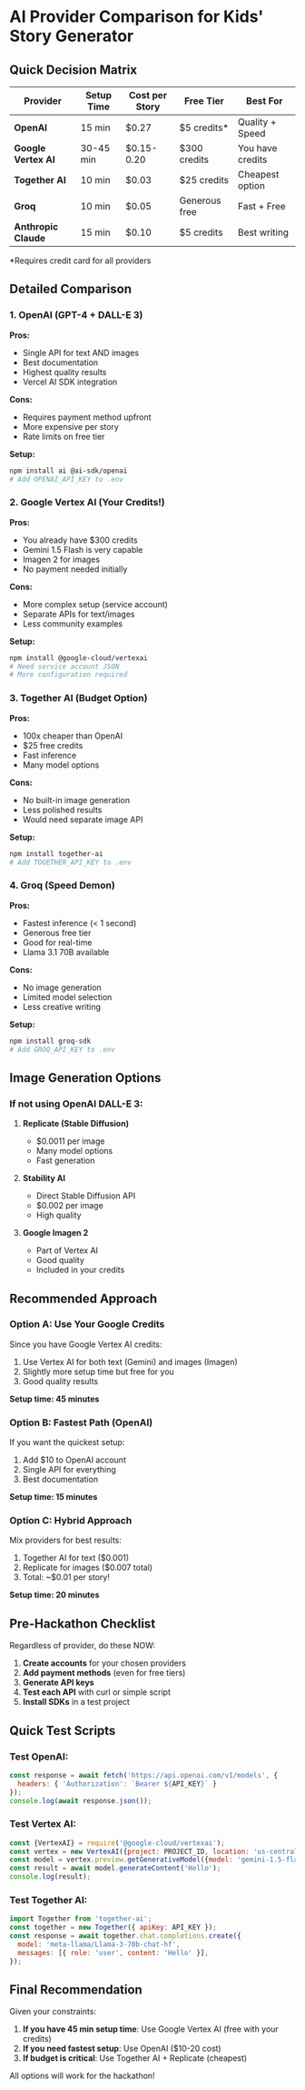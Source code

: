 # AI Provider Comparison for Kids' Story Generator

## Quick Decision Matrix

| Provider | Setup Time | Cost per Story | Free Tier | Best For |
|----------|------------|----------------|-----------|----------|
| **OpenAI** | 15 min | $0.27 | $5 credits* | Quality + Speed |
| **Google Vertex AI** | 30-45 min | $0.15-0.20 | $300 credits | You have credits |
| **Together AI** | 10 min | $0.03 | $25 credits | Cheapest option |
| **Groq** | 10 min | $0.05 | Generous free | Fast + Free |
| **Anthropic Claude** | 15 min | $0.10 | $5 credits | Best writing |

*Requires credit card for all providers

## Detailed Comparison

### 1. OpenAI (GPT-4 + DALL-E 3)
**Pros:**
- Single API for text AND images
- Best documentation
- Highest quality results
- Vercel AI SDK integration

**Cons:**
- Requires payment method upfront
- More expensive per story
- Rate limits on free tier

**Setup:**
```bash
npm install ai @ai-sdk/openai
# Add OPENAI_API_KEY to .env
```

### 2. Google Vertex AI (Your Credits!)
**Pros:**
- You already have $300 credits
- Gemini 1.5 Flash is very capable
- Imagen 2 for images
- No payment needed initially

**Cons:**
- More complex setup (service account)
- Separate APIs for text/images
- Less community examples

**Setup:**
```bash
npm install @google-cloud/vertexai
# Need service account JSON
# More configuration required
```

### 3. Together AI (Budget Option)
**Pros:**
- 100x cheaper than OpenAI
- $25 free credits
- Fast inference
- Many model options

**Cons:**
- No built-in image generation
- Less polished results
- Would need separate image API

**Setup:**
```bash
npm install together-ai
# Add TOGETHER_API_KEY to .env
```

### 4. Groq (Speed Demon)
**Pros:**
- Fastest inference (< 1 second)
- Generous free tier
- Good for real-time
- Llama 3.1 70B available

**Cons:**
- No image generation
- Limited model selection
- Less creative writing

**Setup:**
```bash
npm install groq-sdk
# Add GROQ_API_KEY to .env
```

## Image Generation Options

### If not using OpenAI DALL-E 3:

1. **Replicate (Stable Diffusion)**
   - $0.0011 per image
   - Many model options
   - Fast generation

2. **Stability AI**
   - Direct Stable Diffusion API
   - $0.002 per image
   - High quality

3. **Google Imagen 2**
   - Part of Vertex AI
   - Good quality
   - Included in your credits

## Recommended Approach

### Option A: Use Your Google Credits
Since you have Google Vertex AI credits:
1. Use Vertex AI for both text (Gemini) and images (Imagen)
2. Slightly more setup time but free for you
3. Good quality results

**Setup time: 45 minutes**

### Option B: Fastest Path (OpenAI)
If you want the quickest setup:
1. Add $10 to OpenAI account
2. Single API for everything
3. Best documentation

**Setup time: 15 minutes**

### Option C: Hybrid Approach
Mix providers for best results:
1. Together AI for text ($0.001)
2. Replicate for images ($0.007 total)
3. Total: ~$0.01 per story!

**Setup time: 20 minutes**

## Pre-Hackathon Checklist

Regardless of provider, do these NOW:

1. **Create accounts** for your chosen providers
2. **Add payment methods** (even for free tiers)
3. **Generate API keys**
4. **Test each API** with curl or simple script
5. **Install SDKs** in a test project

## Quick Test Scripts

### Test OpenAI:
```javascript
const response = await fetch('https://api.openai.com/v1/models', {
  headers: { 'Authorization': `Bearer ${API_KEY}` }
});
console.log(await response.json());
```

### Test Vertex AI:
```javascript
const {VertexAI} = require('@google-cloud/vertexai');
const vertex = new VertexAI({project: PROJECT_ID, location: 'us-central1'});
const model = vertex.preview.getGenerativeModel({model: 'gemini-1.5-flash'});
const result = await model.generateContent('Hello');
console.log(result);
```

### Test Together AI:
```javascript
import Together from 'together-ai';
const together = new Together({ apiKey: API_KEY });
const response = await together.chat.completions.create({
  model: 'meta-llama/Llama-3-70b-chat-hf',
  messages: [{ role: 'user', content: 'Hello' }],
});
```

## Final Recommendation

Given your constraints:
1. **If you have 45 min setup time**: Use Google Vertex AI (free with your credits)
2. **If you need fastest setup**: Use OpenAI ($10-20 cost)
3. **If budget is critical**: Use Together AI + Replicate (cheapest)

All options will work for the hackathon!